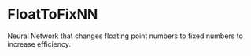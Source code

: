 # FloatToFixNN
Neural Network that changes floating point numbers to fixed numbers to increase efficiency. 
